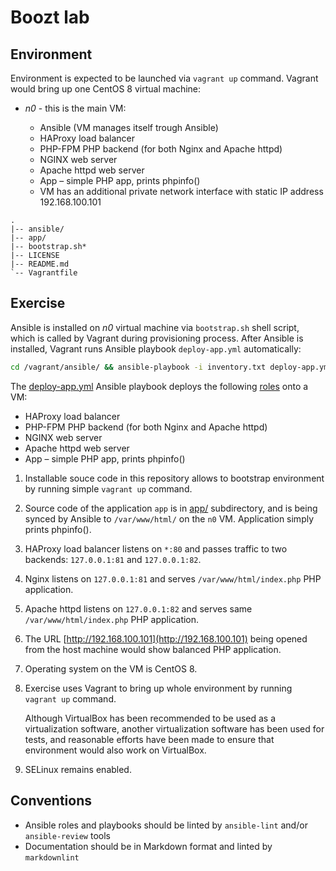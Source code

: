 # Boozt lab

## Environment

Environment is expected to be launched via `vagrant up` command. Vagrant would
bring up one CentOS 8 virtual machine:

* *n0* - this is the main VM:

  * Ansible (VM manages itself trough Ansible)
  * HAProxy load balancer
  * PHP-FPM PHP backend (for both Nginx and Apache httpd)
  * NGINX web server
  * Apache httpd web server
  * App – simple PHP app, prints phpinfo()
  * VM has an additional private network interface with static IP address
    192.168.100.101

```code
.
|-- ansible/
|-- app/
|-- bootstrap.sh*
|-- LICENSE
|-- README.md
`-- Vagrantfile
```

## Exercise

Ansible is installed on *n0* virtual machine via `bootstrap.sh` shell script,
which is called by Vagrant during provisioning process. After Ansible is
installed, Vagrant runs Ansible playbook `deploy-app.yml` automatically:

```bash
cd /vagrant/ansible/ && ansible-playbook -i inventory.txt deploy-app.yml
```

The [deploy-app.yml](ansible/deploy-app.yml) Ansible playbook deploys the
following [roles](ansible/roles/) onto a VM:

* HAProxy load balancer
* PHP-FPM PHP backend (for both Nginx and Apache httpd)
* NGINX web server
* Apache httpd web server
* App – simple PHP app, prints phpinfo()

1. Installable souce code in this repository allows to bootstrap environment by
   running simple `vagrant up` command.

1. Source code of the application `app` is in [app/](app/) subdirectory, and is
   being synced by Ansible to `/var/www/html/` on the `n0` VM. Application simply
   prints phpinfo().

1. HAProxy load balancer listens on `*:80` and passes traffic to two backends:
   `127.0.0.1:81` and `127.0.0.1:82`.

1. Nginx listens on `127.0.0.1:81` and serves `/var/www/html/index.php` PHP
   application.

1. Apache httpd listens on `127.0.0.1:82` and serves same
   `/var/www/html/index.php` PHP application.

1. The URL [http://192.168.100.101](http://192.168.100.101) being opened from the
   host machine would show balanced PHP application.

1. Operating system on the VM is CentOS 8.

1. Exercise uses Vagrant to bring up whole environment by running `vagrant up`
   command.

   Although VirtualBox has been recommended to be used as a virtualization
   software, another virtualization software has been used for tests, and
   reasonable efforts have been made to ensure that environment would also work
   on VirtualBox.

1. SELinux remains enabled.

## Conventions

* Ansible roles and playbooks should be linted by `ansible-lint` and/or
  `ansible-review` tools
* Documentation should be in Markdown format and linted by `markdownlint`
